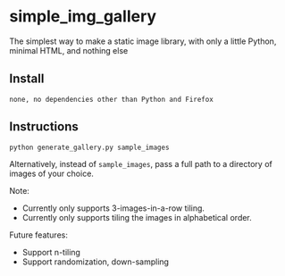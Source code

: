 # simple_img_gallery
The simplest way to make a static image library, with only a little Python, minimal HTML, and nothing else

## Install

	none, no dependencies other than Python and Firefox

## Instructions

	python generate_gallery.py sample_images

Alternatively, instead of `sample_images`, pass a full path to a directory of images of your choice.

Note:

- Currently only supports 3-images-in-a-row tiling.
- Currently only supports tiling the images in alphabetical order.

Future features:

- Support n-tiling
- Support randomization, down-sampling